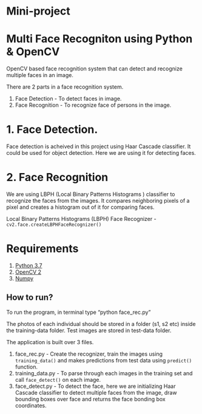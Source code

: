 # Mini-project
# Multi Face Recogniton using Python & OpenCV

OpenCV based face recognition system that can detect and recognize multiple faces in an image.



There are 2 parts in a face recognition system.
  1. Face Detection - To detect faces in image.
  2. Face Recognition - To recognize face of  persons in the image.
  
# 1. Face Detection.
Face detection is acheived in this project using Haar Cascade classifier. It could be used for object detection. Here we are using it for detecting faces.

# 2. Face Recognition
We are using LBPH (Local Binary Patterns Histograms ) classifier to recognize the faces from the images. It compares neighboring pixels of a pixel and creates a histogram out of it for comparing faces.

Local Binary Patterns Histograms (LBPH) Face Recognizer - `cv2.face.createLBPHFaceRecognizer()`

# Requirements
1. [Python 3.7](https://www.python.org/downloads/)
2. [OpenCV 2](https://opencv.org/releases/)
3. [Numpy](https://www.numpy.org/)

## How to run?
To run the program, in terminal type “python face_rec.py”

The photos of each individual should be stored in a folder (s1, s2 etc) inside the training-data folder.
Test images are stored in test-data folder.

The application is built over 3 files. 
  1. face_rec.py - Create the recognizer, train the images using `training_data()` and makes predictions from test data using `predict()` function.
  2. training_data.py - To parse through each images in the training set and call `face_detect()` on each image.
  3. face_detect.py - To detect the face, here we are initializing Haar Cascade classifier to detect multiple faces from the image, draw bounding boxes over face and returns the face bonding box coordinates.

